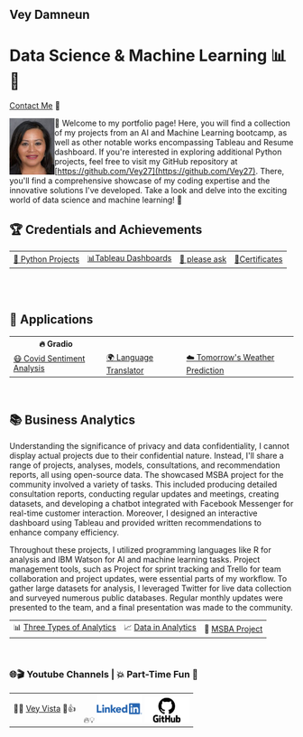 ## Vey Damneun
# Data Science & Machine Learning 📊🤖
[Contact Me](https://www.cognitoforms.com/CodeFarms1/CONTACTME) 💬

<div style="position: relative;">
  <img src="./assets/vey5.JPG" alt="Vey Damneun" width="80" height="100" align="left">
</div>

👋 Welcome to my portfolio page! Here, you will find a collection of my projects from an AI and Machine Learning bootcamp, as well as other notable works encompassing Tableau and Resume dashboard. If you're interested in exploring additional Python projects, feel free to visit my GitHub repository at [https://github.com/Vey27](https://github.com/Vey27). There, you'll find a comprehensive showcase of my coding expertise and the innovative solutions I've developed. Take a look and delve into the exciting world of data science and machine learning! 🚀
<br>
<h2>🏆 Credentials and Achievements</h2>
<table>
  <tr>
    <td><a href="https://www.datascienceportfol.io/Vey">🤖 Python Projects</a></td>
    <td><a href="https://public.tableau.com/app/profile/vey.damneun5377">📊Tableau Dashboards</a></td>
    <td><a href='https://www.cognitoforms.com/CodeFarms1/CONTACTME'>📄 please ask</a></td>
    <td><a href="https://www.cognitoforms.com/CodeFarms1/CaltechAIMachineLearning">📜Certificates</a></td>
  </tr>
</table>

<br>
<br>
<h2>🚀 Applications</h2>
<table>
  <tr>
    <th>🔥 Gradio</th>
  </tr>
  <tr>
    <td><a href="https://veyvey-covidsentiment.hf.space">😷 Covid Sentiment Analysis</a></td>
    <td><a href="https://veyvey-test.hf.space">🌍 Language Translator</a></td>
    <td><a href="https://veyvey-predict-weather.hf.space">☁️ Tomorrow's Weather Prediction</a></td>
  </tr>
</table>
<br>
<h2>📚 Business Analytics</h2>
<table>
<p>Understanding the significance of privacy and data confidentiality, I cannot display actual projects due to their confidential nature. Instead, I'll share a range of projects, analyses, models, consultations, and recommendation reports, all using open-source data. The showcased MSBA project for the community involved a variety of tasks. This included producing detailed consultation reports, conducting regular updates and meetings, creating datasets, and developing a chatbot integrated with Facebook Messenger for real-time customer interaction. Moreover, I designed an interactive dashboard using Tableau and provided written recommendations to enhance company efficiency.

Throughout these projects, I utilized programming languages like R for analysis and IBM Watson for AI and machine learning tasks. Project management tools, such as Project for sprint tracking and Trello for team collaboration and project updates, were essential parts of my workflow. To gather large datasets for analysis, I leveraged Twitter for live data collection and surveyed numerous public databases. Regular monthly updates were presented to the team, and a final presentation was made to the community.</p>
  <tr>
    <td>📊 <a href="https://1drv.ms/i/s!AoRrTjl22F1v2HgYAc-73MyLy27k?e=ZfAdRD">Three Types of Analytics</a></td>
    <td>📈 <a href="https://1drv.ms/i/s!AoRrTjl22F1v2QwE0MZEHu_d0oup?e=ArcHbY">Data in Analytics</a></td> 
    <td>🧪 <a href="https://1drv.ms/i/s!AoRrTjl22F1v2Q3m9Lnh2lVDqwSJ?e=H7vXHQ">MSBA Project</a></td>
  </tr>
</table>
<br>
<h3>🌐🎬 Youtube Channels | 💥 Part-Time Fun 🌟</h3>
<table>
  <tr>
    <td>🎉🎥 <a href="https://www.youtube.com/channel/UC-ZUgP20fT6jkPL1MV6D6Ew">Vey Vista</a> 🌟👍</td>
    <td>🔥💡 <a href="https://www.youtube.com/@TechPulse_AI/about</a> Tech Pulse AI🚀💖</td>
  </tr>
</table>
<br>
<br>
<div align="center">
  <a href="linkedin.com/in/vey-d-20b27a119" style="text-decoration: none;">
    <img src="./assets/Logo-Linkedin.png" alt="LinkedIn" width="80">
  </a> 
  
  <a href="https://github.com/Vey27" style="text-decoration: none;">
    <img src="./assets/GitHub-Logo.png" alt="GitHub" width="80">
  </a>
  
  </div>
